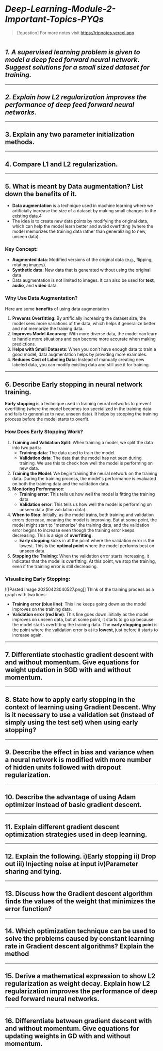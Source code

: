 # *Deep-Learning-Module-2-Important-Topics-PYQs*

> [!question] For more notes visit 
> https://rtpnotes.vercel.app
```table-of-contents
```

## *1. A supervised learning problem is given to model a deep feed forward neural network. Suggest solutions for a small sized dataset for training.*

---

## *2. Explain how L2 regularization improves the performance of deep feed forward neural networks.*

---

## 3. Explain any two parameter initialization methods.

---
## 4. Compare L1 and L2 regularization.

---
## 5. What is meant by Data augmentation? List down the benefits of it.

- **Data augmentation** is a technique used in machine learning where we artificially increase the size of a dataset by making small changes to the existing data.4
- The idea is to create new data points by modifying the original data, which can help the model learn better and avoid overfitting (where the model memorizes the training data rather than generalizing to new, unseen data).

### Key Concept:
- **Augmented data**: Modified versions of the original data (e.g., flipping, rotating images).
- **Synthetic data**: New data that is generated without using the original data
- Data augmentation is not limited to images. It can also be used for **text**, **audio**, and **video** data.
### Why Use Data Augmentation?
Here are some **benefits** of using data augmentation
1. **Prevents Overfitting**: By artificially increasing the dataset size, the model sees more variations of the data, which helps it generalize better and not memorize the training data.
2. **Improves Model Accuracy**: With more diverse data, the model can learn to handle more situations and can become more accurate when making predictions.
3. **Helps with Small Datasets**: When you don't have enough data to train a good model, data augmentation helps by providing more examples.
4. **Reduces Cost of Labeling Data**: Instead of manually creating new labeled data, you can modify existing data and still use it for training.

---
## 6. Describe Early stopping in neural network training.

**Early stopping** is a technique used in training neural networks to prevent overfitting (where the model becomes too specialized in the training data and fails to generalize to new, unseen data). It helps by stopping the training process before the model starts to overfit.

### How Does Early Stopping Work?

1. **Training and Validation Split**: When training a model, we split the data into two parts:
    - **Training data**: The data used to train the model.
    - **Validation data**: The data that the model has not seen during training. We use this to check how well the model is performing on new data.
2. **Training the Model**: We begin training the neural network on the training data. During the training process, the model's performance is evaluated on both the training data and the validation data.
3. **Monitoring Performance**:
    - **Training error**: This tells us how well the model is fitting the training data.
    - **Validation error**: This tells us how well the model is performing on unseen data (the validation data).
4. **When to Stop**: Initially, as the model trains, both training and validation errors decrease, meaning the model is improving. But at some point, the model might start to "memorize" the training data, and the validation error begins to increase even though the training error keeps decreasing. This is a sign of **overfitting**.
    - **Early stopping** kicks in at the point where the validation error is the lowest. This is the **optimal point** where the model performs best on unseen data.
5. **Stopping the Training**: When the validation error starts increasing, it indicates that the model is overfitting. At this point, we stop the training, even if the training error is still decreasing.

### Visualizing Early Stopping:
![[Pasted image 20250423040527.png]]
Think of the training process as a graph with two lines:
- **Training error (blue line)**: This line keeps going down as the model improves on the training data.
- **Validation error (red line)**: This line goes down initially as the model improves on unseen data, but at some point, it starts to go up because the model starts overfitting the training data.
The **early stopping point** is the point where the validation error is at its **lowest**, just before it starts to increase again.


---
## 7. Differentiate stochastic gradient descent with and without momentum. Give equations for weight updation in SGD with and without momentum.



---
## 8. State how to apply early stopping in the context of learning using Gradient Descent. Why is it necessary to use a validation set (instead of simply using the test set) when using early stopping?
---
## 9. Describe the effect in bias and variance when a neural network is modified with more number of hidden units followed with dropout regularization.
---
## 10. Describe the advantage of using Adam optimizer instead of basic gradient descent.


---
## 11. Explain different gradient descent optimization strategies used in deep learning.


---
## 12. Explain the following. i)Early stopping ii) Drop out iii) Injecting noise at input iv)Parameter sharing and tying.
---
## 13. Discuss how the Gradient descent algorithm finds the values of the weight that minimizes the error function?
---
## 14. Which optimization technique can be used to solve the problems caused by constant learning rate in Gradient descent algorithms? Explain the method
---
## 15. Derive a mathematical expression to show L2 regularization as weight decay. Explain how L2 regularization improves the performance of deep feed forward neural networks.
---
## 16. Differentiate between gradient descent with and without momentum. Give equations for updating weights in GD with and without momentum.

